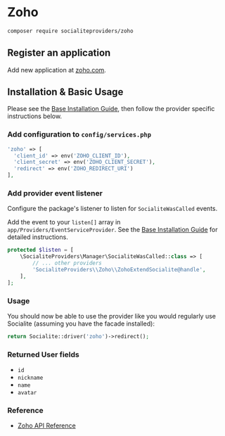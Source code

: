 # Zoho

```bash
composer require socialiteproviders/zoho
```

## Register an application 

Add new application at [zoho.com](https://accounts.zoho.com/developerconsole).

## Installation & Basic Usage

Please see the [Base Installation Guide](https://socialiteproviders.com/usage/), then follow the provider specific instructions below.

### Add configuration to `config/services.php`

```php
'zoho' => [    
  'client_id' => env('ZOHO_CLIENT_ID'),  
  'client_secret' => env('ZOHO_CLIENT_SECRET'),  
  'redirect' => env('ZOHO_REDIRECT_URI') 
],
```

### Add provider event listener

Configure the package's listener to listen for `SocialiteWasCalled` events.

Add the event to your `listen[]` array in `app/Providers/EventServiceProvider`. See the [Base Installation Guide](https://socialiteproviders.com/usage/) for detailed instructions.

```php
protected $listen = [
    \SocialiteProviders\Manager\SocialiteWasCalled::class => [
        // ... other providers
        'SocialiteProviders\\Zoho\\ZohoExtendSocialite@handle',
    ],
];
```

### Usage

You should now be able to use the provider like you would regularly use Socialite (assuming you have the facade installed):

```php
return Socialite::driver('zoho')->redirect();
```

### Returned User fields

- ``id``
- ``nickname``
- ``name``
- ``avatar``

### Reference

- [Zoho API Reference](https://www.zoho.com/developer/rest-api.html)
